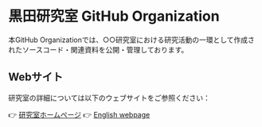 # 黒田研究室 GitHub Organization

本GitHub Organizationでは、○○研究室における研究活動の一環として作成されたソースコード・関連資料を公開・管理しております。


## Webサイト
研究室の詳細については以下のウェブサイトをご参照ください：

👉 [研究室ホームページ](http://kurodalab.bs.s.u-tokyo.ac.jp/ja/)
👉 [English webpage](http://kurodalab.bs.s.u-tokyo.ac.jp/en/top_en/)
